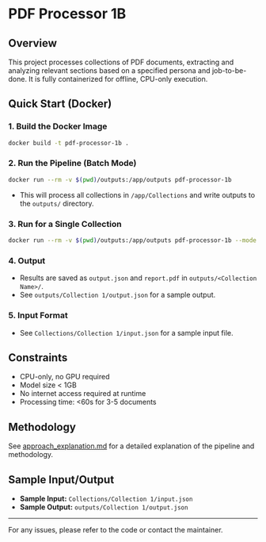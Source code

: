 # PDF Processor 1B

## Overview
This project processes collections of PDF documents, extracting and analyzing relevant sections based on a specified persona and job-to-be-done. It is fully containerized for offline, CPU-only execution.

## Quick Start (Docker)

### 1. Build the Docker Image
```bash
docker build -t pdf-processor-1b .
```

### 2. Run the Pipeline (Batch Mode)
```bash
docker run --rm -v $(pwd)/outputs:/app/outputs pdf-processor-1b
```
- This will process all collections in `/app/Collections` and write outputs to the `outputs/` directory.

### 3. Run for a Single Collection
```bash
docker run --rm -v $(pwd)/outputs:/app/outputs pdf-processor-1b --mode single --collection "Collection 1"
```

### 4. Output
- Results are saved as `output.json` and `report.pdf` in `outputs/<Collection Name>/`.
- See `outputs/Collection 1/output.json` for a sample output.

### 5. Input Format
- See `Collections/Collection 1/input.json` for a sample input file.

## Constraints
- CPU-only, no GPU required
- Model size < 1GB
- No internet access required at runtime
- Processing time: <60s for 3-5 documents

## Methodology
See [approach_explanation.md](./approach_explanation.md) for a detailed explanation of the pipeline and methodology.

## Sample Input/Output
- **Sample Input:** `Collections/Collection 1/input.json`
- **Sample Output:** `outputs/Collection 1/output.json`

---

For any issues, please refer to the code or contact the maintainer.
